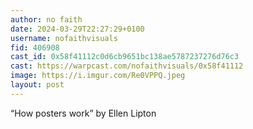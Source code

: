 ```yaml
---
author: no faith
date: 2024-03-29T22:27:29+0100
username: nofaithvisuals
fid: 406908
cast_id: 0x58f41112c0d6cb9651bc138ae5787237276d76c3
cast: https://warpcast.com/nofaithvisuals/0x58f41112
image: https://i.imgur.com/Re0VPPQ.jpeg
layout: post
---
```

“How posters work” by Ellen Lipton  

<img src='https://i.imgur.com/Re0VPPQ.jpeg' alt='' referrerpolicy='no-referrer'/>